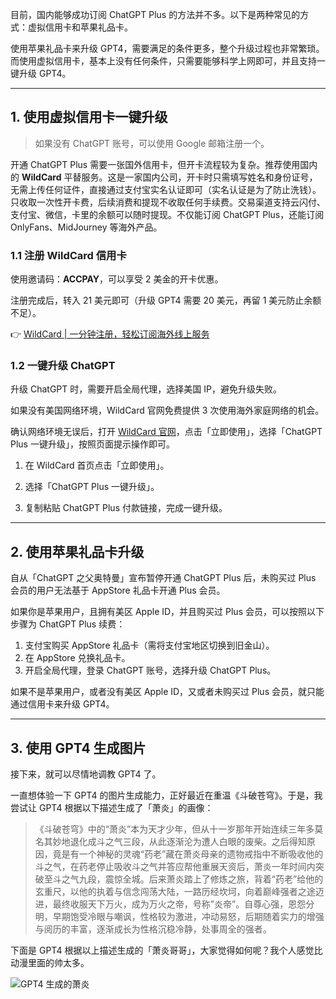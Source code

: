 目前，国内能够成功订阅 ChatGPT Plus 的方法并不多。以下是两种常见的方式：虚拟信用卡和苹果礼品卡。

使用苹果礼品卡来升级 GPT4，需要满足的条件更多，整个升级过程也非常繁琐。而使用虚拟信用卡，基本上没有任何条件，只需要能够科学上网即可，并且支持一键升级 GPT4。

---

## 1. 使用虚拟信用卡一键升级

> 如果没有 ChatGPT 账号，可以使用 Google 邮箱注册一个。

开通 ChatGPT Plus 需要一张国外信用卡，但开卡流程较为复杂。推荐使用国内的 **WildCard** 平替服务。这是一家国内公司，开卡时只需填写姓名和身份证号，无需上传任何证件，直接通过支付宝实名认证即可（实名认证是为了防止洗钱）。只收取一次性开卡费，后续消费和提现不收取任何手续费。交易渠道支持云闪付、支付宝、微信，卡里的余额可以随时提现。不仅能订阅 ChatGPT Plus，还能订阅 OnlyFans、MidJourney 等海外产品。

### 1.1 注册 WildCard 信用卡

使用邀请码：**ACCPAY**，可以享受 2 美金的开卡优惠。

注册完成后，转入 21 美元即可（升级 GPT4 需要 20 美元，再留 1 美元防止余额不足）。

👉 [WildCard | 一分钟注册，轻松订阅海外线上服务](https://bit.ly/bewildcard)

### 1.2 一键升级 ChatGPT

升级 ChatGPT 时，需要开启全局代理，选择美国 IP，避免升级失败。

如果没有美国网络环境，WildCard 官网免费提供 3 次使用海外家庭网络的机会。

确认网络环境无误后，打开 [WildCard 官网](https://bit.ly/bewildcard)，点击「立即使用」，选择「ChatGPT Plus 一键升级」，按照页面提示操作即可。

1. 在 WildCard 首页点击「立即使用」。

2. 选择「ChatGPT Plus 一键升级」。

3. 复制粘贴 ChatGPT Plus 付款链接，完成一键升级。

---

## 2. 使用苹果礼品卡升级

自从「ChatGPT 之父奥特曼」宣布暂停开通 ChatGPT Plus 后，未购买过 Plus 会员的用户无法基于 AppStore 礼品卡开通 Plus 会员。

如果你是苹果用户，且拥有美区 Apple ID，并且购买过 Plus 会员，可以按照以下步骤为 ChatGPT Plus 续费：

1. 支付宝购买 AppStore 礼品卡（需将支付宝地区切换到旧金山）。
2. 在 AppStore 兑换礼品卡。
3. 开启全局代理，登录 ChatGPT 账号，选择升级 ChatGPT Plus。

如果不是苹果用户，或者没有美区 Apple ID，又或者未购买过 Plus 会员，就只能通过信用卡来升级 GPT4。

---

## 3. 使用 GPT4 生成图片

接下来，就可以尽情地调教 GPT4 了。

一直想体验一下 GPT4 的图片生成能力，正好最近在重温《斗破苍穹》。于是，我尝试让 GPT4 根据以下描述生成了「萧炎」的画像：

> 《斗破苍穹》中的“萧炎”本为天才少年，但从十一岁那年开始连续三年多莫名其妙地退化成斗之气三段，从此逐渐沦为遭人白眼的废柴。之后得知原因，竟是有一个神秘的灵魂“药老”藏在萧炎母亲的遗物戒指中不断吸收他的斗之气，在药老停止吸收斗之气并答应帮他重展天资后，萧炎一年时间内突破至斗之气九段，震惊全城。后来萧炎踏上了修炼之旅，背着“药老”给他的玄重尺，以他的执着与信念闯荡大陆，一路历经坎坷，向着巅峰强者之途迈进，最终收服天下万火，成为万火之帝，号称”炎帝”。自尊心强，恩怨分明，早期饱受冷眼与嘲讽，性格较为激进，冲动易怒，后期随着实力的增强与阅历的丰富，逐渐成长为性格沉稳冷静，处事周全的强者。

下面是 GPT4 根据以上描述生成的「萧炎哥哥」，大家觉得如何呢？我个人感觉比动漫里面的帅太多。

![GPT4 生成的萧炎](https://groot-1253585616.cos.ap-shanghai.myqcloud.com/md/xiaoyan.jpg)